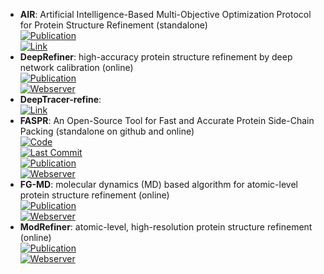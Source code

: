 - **AIR**: Artificial Intelligence-Based Multi-Objective Optimization Protocol for Protein Structure Refinement (standalone)  
	[![Publication](https://img.shields.io/badge/Publication-Citations:2-blue?style=for-the-badge&logo=bookstack)](https://doi.org/10.3390/ijms22094408)  
	[![Link](https://img.shields.io/badge/Link-online-brightgreen?style=for-the-badge&logo=cachet&logoColor=65FF8F)](http://www.csbio.sjtu.edu.cn/bioinf/AIR/)  
- **DeepRefiner**: high-accuracy protein structure refinement by deep network calibration (online)  
	[![Publication](https://img.shields.io/badge/Publication-Citations:17-blue?style=for-the-badge&logo=bookstack)](https://doi.org/10.1093/nar/gkab361)  
	[![Webserver](https://img.shields.io/badge/Webserver-offline-red?style=for-the-badge&logo=xamarin&logoColor=red)](http://watson.cse.eng.auburn.edu/DeepRefiner/)  
- **DeepTracer-refine**:   
	[![Link](https://img.shields.io/badge/Link-offline-red?style=for-the-badge&logo=xamarin&logoColor=red)](https://www.semanticscholar.org/paper/Protein-Structure-Refinement-via-DeepTracer-and-Chen-Zia/8eb8e41af63e2b406a253347d1dfcd2185ffba16)  
- **FASPR**: An Open-Source Tool for Fast and Accurate Protein Side-Chain Packing (standalone on github and online)  
	[![Code](https://img.shields.io/github/stars/tommyhuangthu/FASPR?style=for-the-badge&logo=github)](https://github.com/tommyhuangthu/FASPR)  
	[![Last Commit](https://img.shields.io/github/last-commit/tommyhuangthu/FASPR?style=for-the-badge&logo=github)](https://github.com/tommyhuangthu/FASPR)  
	[![Publication](https://img.shields.io/badge/Publication-Citations:60-blue?style=for-the-badge&logo=bookstack)](https://doi.org/10.1093/bioinformatics/btaa234)  
	[![Webserver](https://img.shields.io/badge/Webserver-online-brightgreen?style=for-the-badge&logo=cachet&logoColor=65FF8F)](https://zhanglab.ccmb.med.umich.edu/FASPR)  
- **FG-MD**: molecular dynamics (MD) based algorithm for atomic-level protein structure refinement (online)  
	[![Publication](https://img.shields.io/badge/Publication-Citations:281-blue?style=for-the-badge&logo=bookstack)](https://doi.org/10.1016/j.str.2011.09.022)  
	[![Webserver](https://img.shields.io/badge/Webserver-online-brightgreen?style=for-the-badge&logo=cachet&logoColor=65FF8F)](http://zhanglab.ccmb.med.umich.edu/FG-MD/)  
- **ModRefiner**: atomic-level, high-resolution protein structure refinement (online)  
	[![Publication](https://img.shields.io/badge/Publication-Citations:0-blue?style=for-the-badge&logo=bookstack)](https://doi.org/10.1016/j.bpj.2011.10.024)  
	[![Webserver](https://img.shields.io/badge/Webserver-online-brightgreen?style=for-the-badge&logo=cachet&logoColor=65FF8F)](http://zhanglab.ccmb.med.umich.edu/ModRefiner/)  
